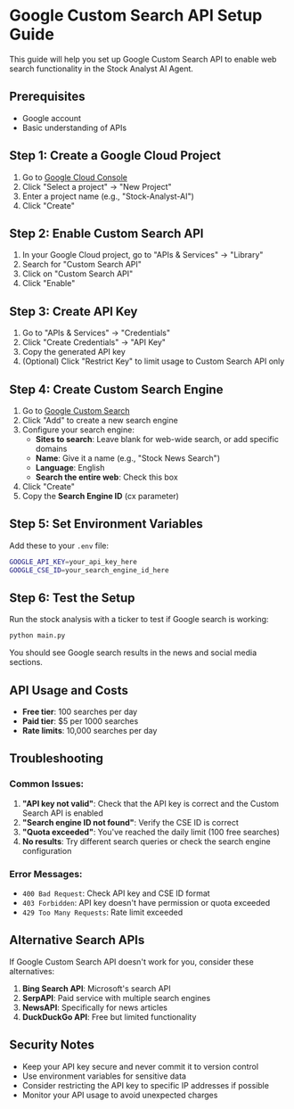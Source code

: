 # Google Custom Search API Setup Guide

This guide will help you set up Google Custom Search API to enable web search functionality in the Stock Analyst AI Agent.

## Prerequisites

- Google account
- Basic understanding of APIs

## Step 1: Create a Google Cloud Project

1. Go to [Google Cloud Console](https://console.cloud.google.com/)
2. Click "Select a project" → "New Project"
3. Enter a project name (e.g., "Stock-Analyst-AI")
4. Click "Create"

## Step 2: Enable Custom Search API

1. In your Google Cloud project, go to "APIs & Services" → "Library"
2. Search for "Custom Search API"
3. Click on "Custom Search API"
4. Click "Enable"

## Step 3: Create API Key

1. Go to "APIs & Services" → "Credentials"
2. Click "Create Credentials" → "API Key"
3. Copy the generated API key
4. (Optional) Click "Restrict Key" to limit usage to Custom Search API only

## Step 4: Create Custom Search Engine

1. Go to [Google Custom Search](https://cse.google.com/)
2. Click "Add" to create a new search engine
3. Configure your search engine:
   - **Sites to search**: Leave blank for web-wide search, or add specific domains
   - **Name**: Give it a name (e.g., "Stock News Search")
   - **Language**: English
   - **Search the entire web**: Check this box
4. Click "Create"
5. Copy the **Search Engine ID** (cx parameter)

## Step 5: Set Environment Variables

Add these to your `.env` file:

```bash
GOOGLE_API_KEY=your_api_key_here
GOOGLE_CSE_ID=your_search_engine_id_here
```

## Step 6: Test the Setup

Run the stock analysis with a ticker to test if Google search is working:

```bash
python main.py
```

You should see Google search results in the news and social media sections.

## API Usage and Costs

- **Free tier**: 100 searches per day
- **Paid tier**: $5 per 1000 searches
- **Rate limits**: 10,000 searches per day

## Troubleshooting

### Common Issues:

1. **"API key not valid"**: Check that the API key is correct and the Custom Search API is enabled
2. **"Search engine ID not found"**: Verify the CSE ID is correct
3. **"Quota exceeded"**: You've reached the daily limit (100 free searches)
4. **No results**: Try different search queries or check the search engine configuration

### Error Messages:

- `400 Bad Request`: Check API key and CSE ID format
- `403 Forbidden`: API key doesn't have permission or quota exceeded
- `429 Too Many Requests`: Rate limit exceeded

## Alternative Search APIs

If Google Custom Search API doesn't work for you, consider these alternatives:

1. **Bing Search API**: Microsoft's search API
2. **SerpAPI**: Paid service with multiple search engines
3. **NewsAPI**: Specifically for news articles
4. **DuckDuckGo API**: Free but limited functionality

## Security Notes

- Keep your API key secure and never commit it to version control
- Use environment variables for sensitive data
- Consider restricting the API key to specific IP addresses if possible
- Monitor your API usage to avoid unexpected charges 